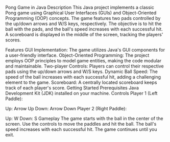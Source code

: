 Pong Game in Java
Description
This Java project implements a classic Pong game using Graphical User Interfaces (GUIs) and Object-Oriented Programming (OOP) concepts. The game features two pads controlled by the up/down arrows and W/S keys, respectively. The objective is to hit the ball with the pads, and the ball's speed increases with each successful hit. A scoreboard is displayed in the middle of the screen, tracking the players' scores.

Features
GUI Implementation: The game utilizes Java's GUI components for a user-friendly interface.
Object-Oriented Programming: The project employs OOP principles to model game entities, making the code modular and maintainable.
Two-player Controls: Players can control their respective pads using the up/down arrows and W/S keys.
Dynamic Ball Speed: The speed of the ball increases with each successful hit, adding a challenging element to the game.
Scoreboard: A centrally located scoreboard keeps track of each player's score.
Getting Started
Prerequisites
Java Development Kit (JDK) installed on your machine.
Controls
Player 1 (Left Paddle):

Up: Arrow Up
Down: Arrow Down
Player 2 (Right Paddle):

Up: W
Down: S
Gameplay
The game starts with the ball in the center of the screen.
Use the controls to move the paddles and hit the ball.
The ball's speed increases with each successful hit.
The game continues until you exit.
